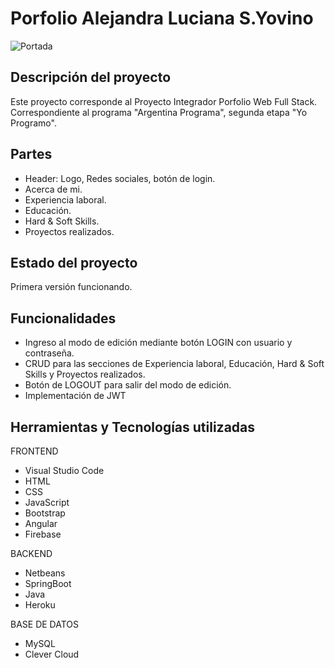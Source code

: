 # Porfolio Alejandra Luciana S.Yovino
![Portada](https://user-images.githubusercontent.com/96786165/183790485-0be20c17-bc67-44d9-9f0e-10c49742b755.png)
 



## Descripción del proyecto

Este proyecto corresponde al Proyecto Integrador Porfolio Web Full Stack.
Correspondiente al programa "Argentina Programa", segunda etapa "Yo Programo".

## Partes

* Header: Logo, Redes sociales, botón de login.
* Acerca de mi.
* Experiencia laboral.
* Educación.
* Hard & Soft Skills.
* Proyectos realizados.

## Estado del proyecto
Primera versión funcionando.

## Funcionalidades

* Ingreso al modo de edición mediante botón LOGIN con usuario y contraseña.
* CRUD para las secciones de Experiencia laboral, Educación, Hard & Soft Skills y Proyectos realizados.
* Botón de LOGOUT para salir del modo de edición.
* Implementación de JWT

## Herramientas y Tecnologías utilizadas

FRONTEND
* Visual Studio Code
* HTML
* CSS
* JavaScript
* Bootstrap
* Angular
* Firebase

BACKEND
* Netbeans
* SpringBoot
* Java
* Heroku

BASE DE DATOS
* MySQL
* Clever Cloud 


